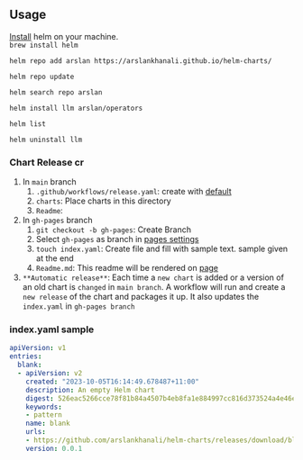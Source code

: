 ## Usage
[Install](https://helm.sh/docs/intro/install/) helm on your machine.  
`brew install helm`
```shell
helm repo add arslan https://arslankhanali.github.io/helm-charts/

helm repo update

helm search repo arslan

helm install llm arslan/operators

helm list 

helm uninstall llm
```
### Chart Release cr
1. In `main` branch
   1. `.github/workflows/release.yaml`: create with [default](https://github.com/marketplace/actions/helm-chart-releaser#example-workflow)
   2. `charts`: Place charts in this directory
   3. `Readme`:
2. In `gh-pages` branch
   1. `git checkout -b gh-pages`: Create Branch
   2. Select `gh-pages` as branch in [pages settings](https://github.com/arslankhanali/helm-charts/settings/pages)
   3. `touch index.yaml`: Create file and fill with sample text. sample given at the end
   4. `Readme.md`: This readme will be rendered on [page](https://arslankhanali.github.io/helm-charts/)
3. `**Automatic release**`: Each time a `new chart` is added or a version of an old chart is `changed` in `main branch`. A workflow will run and create a `new release` of the chart and packages it up. It also updates the `index.yaml` in `gh-pages branch`

### index.yaml sample
```yml
apiVersion: v1
entries:
  blank:
  - apiVersion: v2
    created: "2023-10-05T16:14:49.678487+11:00"
    description: An empty Helm chart
    digest: 526eac5266cce78f81b84a4507b4eb8fa1e884997cc816d373524a4e46eabb56
    keywords:
    - pattern
    name: blank
    urls:
    - https://github.com/arslankhanali/helm-charts/releases/download/blank-0.0.1/blank-0.0.1.tgz
    version: 0.0.1
```